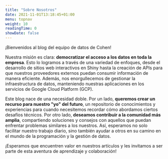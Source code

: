 ```yaml
---
title: "Sobre Nosotros"
date: 2021-11-01T13:18:45+01:00
menu: topnav
weight: 10
readingTime: 0
showDate: false
---
```

¡Bienvenidos al blog del equipo de datos de Cohen!

Nuestra misión es clara: **democratizar el acceso a los datos en toda la empresa**. Esto lo logramos a través de una variedad de enfoques, desde el desarrollo de sitios web interactivos en Shiny hasta la creación de APIs para que nuestros proveedores externos puedan consumir información de manera eficiente. Además, nos enorgullecemos de gestionar la infraestructura de datos, manteniendo nuestras aplicaciones en los servicios de Google Cloud Platform (GCP).

Este blog nace de una necesidad doble. Por un lado, **queremos crear un recurso para nuestro "yo" del futuro**, un repositorio de conocimientos y experiencias para cuando necesitemos recordar cómo abordamos ciertos desafíos técnicos. Por otro lado, **deseamos contribuir a la comunidad más amplia**, compartiendo soluciones y consejos con aquellos que puedan enfrentar problemas similares a los nuestros. Así, esperamos no solo facilitar nuestro trabajo diario, sino también ayudar a otros en su camino en el mundo de la programación y la gestión de datos.

¡Esperamos que encuentren valor en nuestros artículos y les invitamos a ser parte de esta aventura de aprendizaje y colaboración!
